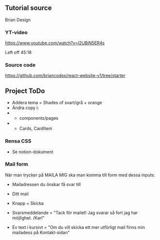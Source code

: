 ## Tutorial source
Brian Design

### YT-video
https://www.youtube.com/watch?v=I2UBjN5ER4s

Left off 45:18

### Source code
https://github.com/briancodex/react-website-v1/tree/starter

<!-- ===================================================================================================================== -->

## Project ToDo
- Addera tema = Shades of svart/grå + orange
- Ändra copy i:
- - components/pages
- - Cards, CardItem

### Rensa CSS
- Se notion-dokument

### Mail form
När man trycker på MAILA MIG ska man komma till form med dessa inputs:

- Mailadressen du önskar få svar till
- Ditt mail

- Knapp = Skicka

- Svarsmeddelande = "Tack för mailet! Jag svarar så fort jag har möjlighet. /Karl"

- Ev text i kursivt = "Om du vill skicka ett mer utförligt mail finns min mailadess på Kontakt-sidan"
